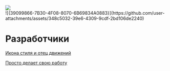 <img src="https://media1.tenor.com/m/SrJ7qdCO1LAAAAAd/space-alien.gif" style="display: block; margin-left: auto; margin-right: auto;">
![{39099866-7B30-4F08-8070-6B69834A0883}](https://github.com/user-attachments/assets/348c5032-39e6-4309-9cdf-2bd106de2240)



# Разработчики
[Икона стиля и отец движений](https://github.com/SL1dee36)


[Просто делает свою работу](https://github.com/atxxxm)

